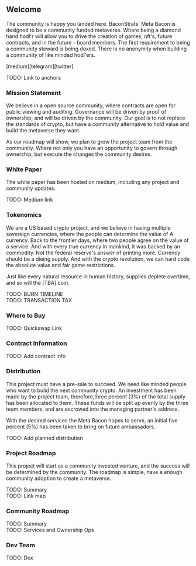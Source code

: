 ## Welcome
The community is happy you landed here. BaconStrats' Meta Bacon is designed to be a community funded metaverse.  Where being a diamond hand hodl'r will allow you to drive the creation of games, nft's, future contracts, and in the future - board members.  The first requirement to being a community steward is being doxed.  There is no anonymity when building a community of like minded hodl'ers. 

[medium][telegram][twitter]
 
TODO: Link to anchors

### Mission Statement

We believe in a open source community, where contracts are open for public viewing and auditing.  Governance will be driven by proof of ownership, and will be driven by the community. Our goal is to not replace the standards of crypto, but have a community alternative to hold value and build the metaverse they want.  

As our roadmap will show, we plan to grow the project team from the community. Where not only you have an opportunity to govern through ownership, but execute the changes the community desires. 

### White Paper

The white paper has been hosted on medium, including any project and community updates.  
 
TODO: Medium link

### Tokenomics

We are a US based crypto project, and we believe in having multiple sovereign currencies, where the people can determine the value of A currency.  Back to the frontier days, where two people agree on the value of a service. And with every true currency in mankind, it was backed by an commodity.  Not the federal reserve's answer of printing more.  Currency should be a dieing supply.  And with the crypto revolution, we can hard code the absolute value and fair game restrictions. 

Just like every natural resource in human history, supplies deplete overtime, and so will the [TBA] coin. 

TODO: BURN TIMELINE  
TODO: TRANSACTION TAX

### Where to Buy

TODO: Quickswap Link

### Contract Information

TODO: Add contract info

### Distribution
This project must have a pre-sale to succeed. We need like minded people who want to build the next community crypto.  An investment has been made by the project team, therefore,three percent (3%) of the total supply has been allocated to them. These funds will be split up evenly by the three team members, and are escrowed into the managing partner's address.  

With the desired services the Meta Bacon hopes to serve, an initial five percent (5%) has been taken to bring on future ambassadors. 

TODO: Add planned distribution

### Project Roadmap
This project will start as a community invested venture, and the success will be determined by the community. The roadmap is simple, have a enough community adoption to create a metaverse. 

TODO: Summary  
TODO: Link map

### Community Roadmap

TODO: Summary  
TODO: Services and Ownership Ops

### Dev Team

TODO: Dox